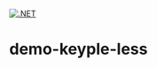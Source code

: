 [![.NET](https://github.com/jeanpierrefortune/demo-keyple-less/actions/workflows/dotnet.yml/badge.svg)](https://github.com/jeanpierrefortune/demo-keyple-less/actions/workflows/dotnet.yml)

# demo-keyple-less
